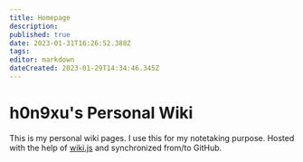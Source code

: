 ```yaml
---
title: Homepage
description: 
published: true
date: 2023-01-31T16:26:52.388Z
tags: 
editor: markdown
dateCreated: 2023-01-29T14:34:46.345Z
---
```


# h0n9xu's Personal Wiki

This is my personal wiki pages. I use this for my notetaking purpose. Hosted with the help of [wiki.js](https://js.wiki) and synchronized from/to GitHub.